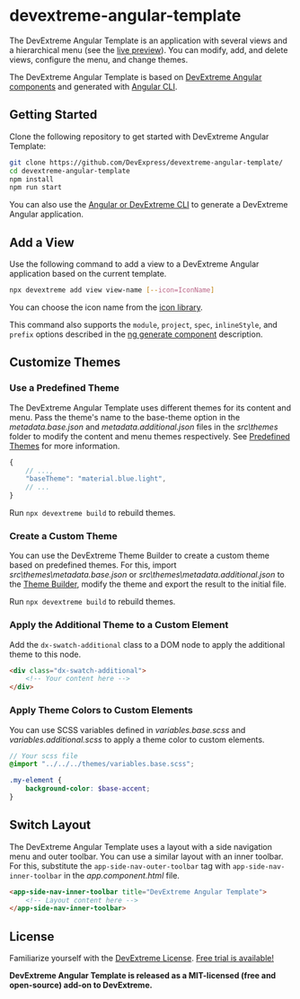 # devextreme-angular-template

The DevExtreme Angular Template is an application with several views and a hierarchical menu (see the [live preview](https://devexpress.github.io/devextreme-angular-template)). You can modify, add, and delete views, configure the menu, and change themes.

The DevExtreme Angular Template is based on [DevExtreme Angular components](https://github.com/devexpress/DevExtreme-angular) and generated with [Angular CLI](https://github.com/angular/angular-cli).

## Getting Started

Clone the following repository to get started with DevExtreme Angular Template:

```bash
git clone https://github.com/DevExpress/devextreme-angular-template/
cd devextreme-angular-template
npm install
npm run start
```

You can also use the [Angular or DevExtreme CLI](https://github.com/devexpress/DevExtreme-angular#quick-start) to generate a DevExtreme Angular application.

## Add a View

Use the following command to add a view to a DevExtreme Angular application based on the current template.

```bash
npx devextreme add view view-name [--icon=IconName]
```

You can choose the icon name from the [icon library](https://js.devexpress.com/Documentation/Guide/Themes/Icon_Library/).

This command also supports the `module`, `project`, `spec`, `inlineStyle`, and `prefix` options described in the [ng generate component](https://github.com/angular/angular-cli/wiki/generate-component) description.

## Customize Themes

### Use a Predefined Theme

The DevExtreme Angular Template uses different themes for its content and menu. Pass the theme's name to the base-theme option in the *metadata.base.json* and *metadata.additional.json* files in the *src\themes* folder to modify the content and menu themes respectively. See [Predefined Themes](https://js.devexpress.com/Documentation/Guide/Themes/Predefined_Themes/) for more information.

```javascript
{
    // ...,
    "baseTheme": "material.blue.light",
    // ...
}
```

Run `npx devextreme build` to rebuild themes.

### Create a Custom Theme

You can use the DevExtreme Theme Builder to create a custom theme based on predefined themes. For this, import *src\themes\metadata.base.json* or *src\themes\metadata.additional.json* to the [Theme Builder](https://js.devexpress.com/Documentation/Guide/Themes/Theme_Builder/), modify the theme and export the result to the initial file.

Run `npx devextreme build` to rebuild themes.

### Apply the Additional Theme to a Custom Element

Add the `dx-swatch-additional` class to a DOM node to apply the additional theme to this node.

```html
<div class="dx-swatch-additional">
    <!-- Your content here -->
</div>
```

### Apply Theme Colors to Custom Elements

You can use SCSS variables defined in *variables.base.scss* and *variables.additional.scss* to apply a theme color to custom elements.

```scss
// Your scss file
@import "../../../themes/variables.base.scss";

.my-element {
    background-color: $base-accent;
}
```

## Switch Layout

The DevExtreme Angular Template uses a layout with a side navigation menu and outer toolbar. You can use a similar layout with an inner toolbar. For this, substitute the `app-side-nav-outer-toolbar` tag with `app-side-nav-inner-toolbar` in the *app.component.html* file.

```html
<app-side-nav-inner-toolbar title="DevExtreme Angular Template">
    <!-- Layout content here -->
</app-side-nav-inner-toolbar>
```

## License

Familiarize yourself with the
[DevExtreme License](https://js.devexpress.com/Licensing/).
[Free trial is available!](http://js.devexpress.com/Buy/)

**DevExtreme Angular Template is released as a MIT-licensed (free and open-source) add-on to DevExtreme.**

